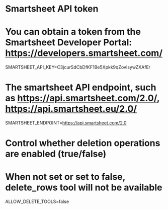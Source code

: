 # Smartsheet API token
# You can obtain a token from the Smartsheet Developer Portal: https://developers.smartsheet.com/
SMARTSHEET_API_KEY=C3jcurSdCbDfKF1Be5Xpkk9qZovIsywZXAfEr

# The smartsheet API endpoint, such as https://api.smartsheet.com/2.0/, https://api.smartsheet.eu/2.0/
SMARTSHEET_ENDPOINT=https://api.smartsheet.com/2.0

# Control whether deletion operations are enabled (true/false)
# When not set or set to false, delete_rows tool will not be available
ALLOW_DELETE_TOOLS=false